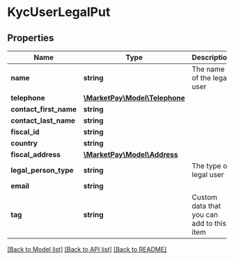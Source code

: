 # KycUserLegalPut

## Properties
Name | Type | Description | Notes
------------ | ------------- | ------------- | -------------
**name** | **string** | The name of the legal user | [optional] 
**telephone** | [**\MarketPay\Model\Telephone**](Telephone.md) |  | [optional] 
**contact_first_name** | **string** |  | [optional] 
**contact_last_name** | **string** |  | [optional] 
**fiscal_id** | **string** |  | [optional] 
**country** | **string** |  | [optional] 
**fiscal_address** | [**\MarketPay\Model\Address**](Address.md) |  | [optional] 
**legal_person_type** | **string** | The type of legal user | [optional] 
**email** | **string** |  | [optional] 
**tag** | **string** | Custom data that you can add to this item | [optional] 

[[Back to Model list]](../README.md#documentation-for-models) [[Back to API list]](../README.md#documentation-for-api-endpoints) [[Back to README]](../README.md)


